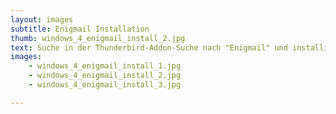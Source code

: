 ```yaml
---
layout: images
subtitle: Enigmail Installation
thumb: windows_4_enigmail_install_2.jpg
text: Suche in der Thunderbird-Addon-Suche nach "Enigmail" und installiere es. 
images:
    - windows_4_enigmail_install_1.jpg
    - windows_4_enigmail_install_2.jpg
    - windows_4_enigmail_install_3.jpg

---
```

